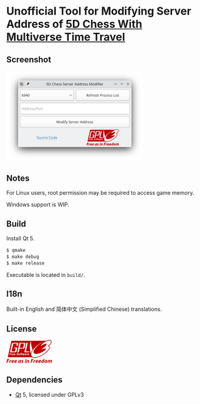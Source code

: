 # **Unofficial** Tool for Modifying Server Address of [5D Chess With Multiverse Time Travel](https://store.steampowered.com/app/1349230/5D_Chess_With_Multiverse_Time_Travel/)

## Screenshot

<img src="./images/screenshot.png" width="360">

## Notes

For Linux users, root permission may be required to access game memory.

Windows support is WIP.

## Build

Install Qt 5.

```sh
$ qmake
$ make debug
$ make release
```

Executable is located in `build/`.

## I18n

Built-in English and 简体中文 (Simplified Chinese) translations.

## License

<img src="./images/license.svg" width="120">

## Dependencies

- [Qt](https://www.qt.io/) 5, licensed under GPLv3
